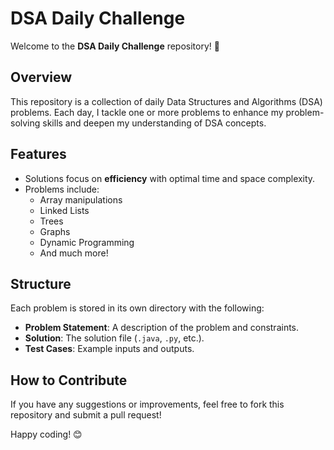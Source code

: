 # DSA Daily Challenge

Welcome to the **DSA Daily Challenge** repository! 🚀

## Overview
This repository is a collection of daily Data Structures and Algorithms (DSA) problems. Each day, I tackle one or more problems to enhance my problem-solving skills and deepen my understanding of DSA concepts.

## Features
- Solutions focus on **efficiency** with optimal time and space complexity.
- Problems include:
  - Array manipulations
  - Linked Lists
  - Trees
  - Graphs
  - Dynamic Programming
  - And much more!

## Structure
Each problem is stored in its own directory with the following:
- **Problem Statement**: A description of the problem and constraints.
- **Solution**: The solution file (`.java`, `.py`, etc.).
- **Test Cases**: Example inputs and outputs.

## How to Contribute
If you have any suggestions or improvements, feel free to fork this repository and submit a pull request!

Happy coding! 😊
